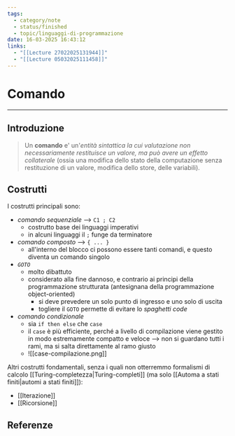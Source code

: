 ```yaml
---
tags:
  - category/note
  - status/finished
  - topic/linguaggi-di-programmazione
date: 16-03-2025 16:43:12
links:
  - "[[Lecture 27022025131944]]"
  - "[[Lecture 05032025111458]]"
---
```

# Comando
---
## Introduzione
> Un **comando** e' un'_entità sintattica la cui valutazione non necessariamente restituisce un valore, ma può avere un effetto collaterale_ (ossia una modifica dello stato della computazione senza restituzione di un valore, modifica dello store, delle variabili).

## Costrutti
I costrutti principali sono:
- _comando sequenziale_ --> `C1 ; C2`
	- costrutto base dei linguaggi imperativi
	- in alcuni linguaggi il `;` funge da terminatore
- _comando composto_ --> `{ ... }`
	- all'interno del blocco ci possono essere tanti comandi, e questo diventa un comando singolo
- _`GOTO`_
	- molto dibattuto
	- considerato alla fine dannoso, e contrario ai principi della programmazione strutturata (antesignana della programmazione object-oriented)
		- si deve prevedere un solo punto di ingresso e uno solo di uscita
		- togliere il `GOTO` permette di evitare lo _spaghetti code_
- _comando condizionale_
	- sia `if then else` che `case`
	- il `case` è più efficiente, perché a livello di compilazione viene gestito in modo estremamente compatto e veloce --> non si guardano tutti i rami, ma si salta direttamente al ramo giusto
	- ![[case-compilazione.png]]

Altri costrutti fondamentali, senza i quali non otterremmo formalismi di calcolo [[Turing-completezza|Turing-completi]] (ma solo [[Automa a stati finiti|automi a stati finiti]]):
- [[Iterazione]]
- [[Ricorsione]]

## Referenze